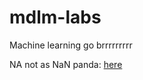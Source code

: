 # mdlm-labs
Machine learning go brrrrrrrrr


NA not as NaN panda: [here](https://izziswift.com/prevent-pandas-from-interpreting-na-as-nan-in-a-string/)
